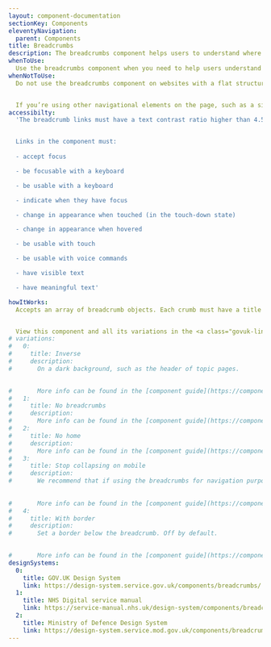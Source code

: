 ```yaml
---
layout: component-documentation
sectionKey: Components
eleventyNavigation:
  parent: Components
title: Breadcrumbs
description: The breadcrumbs component helps users to understand where they are within a website’s structure and move between levels.
whenToUse:
  Use the breadcrumbs component when you need to help users understand and move between the multiple levels of a website.
whenNotToUse:
  Do not use the breadcrumbs component on websites with a flat structure, or to show progress through a linear journey or transaction.


  If you’re using other navigational elements on the page, such as a sidebar, consider whether your users need the additional support of breadcrumbs.
accessibilty:
  'The breadcrumb links must have a text contrast ratio higher than 4.5:1 against the background colour to meet WCAG AA (this especially applies when using the inverse flag).


  Links in the component must:
  
  - accept focus

  - be focusable with a keyboard

  - be usable with a keyboard

  - indicate when they have focus

  - change in appearance when touched (in the touch-down state)

  - change in appearance when hovered

  - be usable with touch

  - be usable with voice commands

  - have visible text

  - have meaningful text'

howItWorks:
  Accepts an array of breadcrumb objects. Each crumb must have a title and a URL. Links are tracked, but in Universal Analytics, links to the homepage (any link with a url of `/`) will be tracked separately as `homeLinkClicked`.


  View this component and all its variations in the <a class="govuk-link" href="https://components.publishing.service.gov.uk/component-guide/breadcrumbs" rel="noopener noreferrer" target="_blank">Component Guide (open in a new tab)</a>.
# variations:
#   0:
#     title: Inverse
#     description:
#       On a dark background, such as the header of topic pages.
      

#       More info can be found in the [component guide](https://components.publishing.service.gov.uk/component-guide/breadcrumbs/inverse).
#   1:
#     title: No breadcrumbs
#     description:
#       More info can be found in the [component guide](https://components.publishing.service.gov.uk/component-guide/breadcrumbs/no_breadcrumbs).
#   2:
#     title: No home
#     description:
#       More info can be found in the [component guide](https://components.publishing.service.gov.uk/component-guide/breadcrumbs/no_home).
#   3:
#     title: Stop collapsing on mobile
#     description:
#       We recommend that if using the breadcrumbs for navigation purposes, you set collapse_on_mobile to true to make things more readable for mobile users. However, you can specify collapse_on_mobile:false or remove the flag completely to stop this behaviour.
      
      
#       More info can be found in the [component guide](https://components.publishing.service.gov.uk/component-guide/breadcrumbs/stop_collapsing_on_mobile).
#   4:
#     title: With border
#     description:
#       Set a border below the breadcrumb. Off by default.
      

#       More info can be found in the [component guide](https://components.publishing.service.gov.uk/component-guide/breadcrumbs/with_border).
designSystems:
  0:
    title: GOV.UK Design System
    link: https://design-system.service.gov.uk/components/breadcrumbs/
  1:
    title: NHS Digital service manual
    link: https://service-manual.nhs.uk/design-system/components/breadcrumbs
  2:
    title: Ministry of Defence Design System
    link: https://design-system.service.mod.gov.uk/components/breadcrumbs/
---
```

